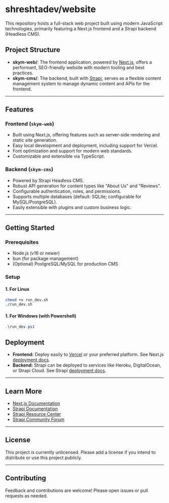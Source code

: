 # shreshtadev/website

This repository hosts a full-stack web project built using modern JavaScript technologies, primarily featuring a Next.js frontend and a Strapi backend (Headless CMS).

## Project Structure

- **skym-web/**: The frontend application, powered by [Next.js](https://nextjs.org), offers a performant, SEO-friendly website with modern tooling and best practices.
- **skym-cms/**: The backend, built with [Strapi](https://strapi.io), serves as a flexible content management system to manage dynamic content and APIs for the frontend.

---

## Features

### Frontend (`skym-web`)
- Built using Next.js, offering features such as server-side rendering and static site generation.
- Easy local development and deployment, including support for Vercel.
- Font optimization and support for modern web standards.
- Customizable and extensible via TypeScript.

### Backend (`skym-cms`)
- Powered by Strapi Headless CMS.
- Robust API generation for content types like "About Us" and "Reviews".
- Configurable authentication, roles, and permissions.
- Supports multiple databases (default: SQLite; configurable for MySQL/PostgreSQL).
- Easily extensible with plugins and custom business logic.

---

## Getting Started

### Prerequisites

- Node.js (v16 or newer)
- bun (for package management)
- (Optional) PostgreSQL/MySQL for production CMS

### Setup

#### 1. For Linux
```bash
chmod +x run_dev.sh
./run_dev.sh
```

#### 1. For Windows (with Powershell)
```powershell
.\run_dev.ps1
```

## Deployment

- **Frontend:** Deploy easily to [Vercel](https://vercel.com/) or your preferred platform. See Next.js [deployment docs](https://nextjs.org/docs/app/building-your-application/deploying).
- **Backend:** Strapi can be deployed to services like Heroku, DigitalOcean, or Strapi Cloud. See Strapi [deployment docs](https://docs.strapi.io/dev-docs/deployment).

---

## Learn More

- [Next.js Documentation](https://nextjs.org/docs)
- [Strapi Documentation](https://docs.strapi.io)
- [Strapi Resource Center](https://strapi.io/resource-center)
- [Strapi Community Forum](https://forum.strapi.io/)

---

## License

This project is currently unlicensed. Please add a license if you intend to distribute or use this project publicly.

---

## Contributing

Feedback and contributions are welcome! Please open issues or pull requests as needed.
